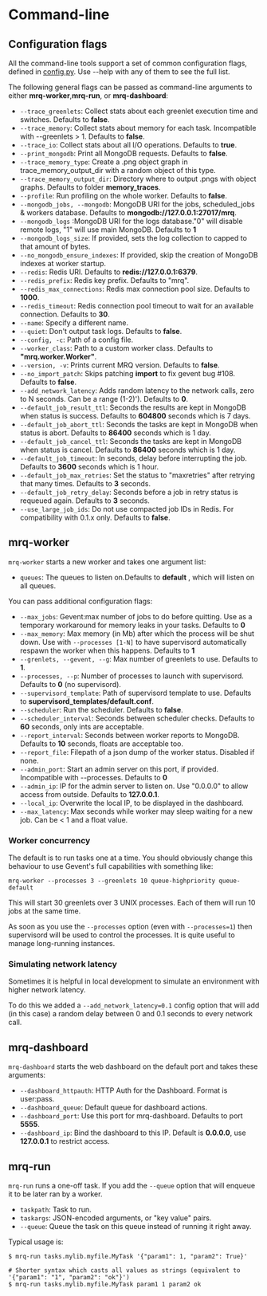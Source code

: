 # Command-line

## Configuration flags

All the command-line tools support a set of common configuration flags, defined in [config.py](https://github.com/pricingassistant/mrq/blob/master/mrq/config.py). Use --help with any of them to see the full list.

The following general flags can be passed as command-line arguments to either **mrq-worker**,**mrq-run**, or **mrq-dashboard**:

 - `--trace_greenlets`: Collect stats about each greenlet execution time and switches. Defaults to **false**.
 - `--trace_memory`: Collect stats about memory for each task. Incompatible with --greenlets > 1. Defaults to **false**.
 - `--trace_io`: Collect stats about all I/O operations. Defaults to **true**.
 - `--print_mongodb`: Print all MongoDB requests. Defaults to **false**.
 - `--trace_memory_type`: Create a .png object graph in trace_memory_output_dir with a random object of this type.
 - `--trace_memory_output_dir`: Directory where to output .pngs with object graphs. Defaults to folder **memory_traces**.
 - `--profile`: Run profiling on the whole worker. Defaults to **false**.
 - `--mongodb_jobs, --mongodb`: MongoDB URI for the jobs, scheduled_jobs & workers database. Defaults to **mongodb://127.0.0.1:27017/mrq**.
 - `--mongodb_logs` :MongoDB URI for the logs database."0" will disable remote logs, "1" will use main MongoDB. Defaults to **1**
 - `--mongodb_logs_size`: If provided, sets the log collection to capped to that amount of bytes.
 - `--no_mongodb_ensure_indexes`: If provided, skip the creation of MongoDB indexes at worker startup.
 - `--redis`: Redis URI. Defaults to **redis://127.0.0.1:6379**.
 - `--redis_prefix`: Redis key prefix. Defaults to "mrq".
 - `--redis_max_connections`: Redis max connection pool size. Defaults to **1000**.
 - `--redis_timeout`: Redis connection pool timeout to wait for an available connection. Defaults to **30**.
 - `--name`: Specify a different name.
 - `--quiet`: Don't output task logs. Defaults to **false**.
 - `--config, -c`: Path of a config file.
 - `--worker_class`: Path to a custom worker class. Defaults to **"mrq.worker.Worker"**.
 - `--version, -v`: Prints current MRQ version. Defaults to  **false**.
 - `--no_import_patch`: Skips patching __import__ to fix gevent bug #108. Defaults to **false**.
 - `--add_network_latency`: Adds random latency to the network calls, zero to N seconds. Can be a range (1-2)'). Defaults to **0**.
 - `--default_job_result_ttl`: Seconds the results are kept in MongoDB when status is success. Defaults to **604800** seconds which is 7 days.
 - `--default_job_abort_ttl`: Seconds the tasks are kept in MongoDB when status is abort. Defaults to **86400** seconds which is 1 day.
 - `--default_job_cancel_ttl`: Seconds the tasks are kept in MongoDB when status is cancel. Defaults to **86400** seconds which is 1 day.
 - `--default_job_timeout`: In seconds, delay before interrupting the job. Defaults to **3600** seconds which is 1 hour.
 - `--default_job_max_retries`: Set the status to "maxretries" after retrying that many times. Defaults to **3** seconds.
 - `--default_job_retry_delay`: Seconds before a job in retry status is requeued again. Defaults to **3** seconds.
 - `--use_large_job_ids`: Do not use compacted job IDs in Redis. For compatibility with 0.1.x only. Defaults to **false**.

## mrq-worker

`mrq-worker` starts a new worker and takes one argument list:

 - `queues`: The queues to listen on.Defaults to **default** , which will listen on all queues. 

You can pass additional configuration flags:

 - `--max_jobs`: Gevent:max number of jobs to do before quitting. Use as a temporary workaround for memory leaks in your tasks. Defaults to **0**
 - `--max_memory`: Max memory (in Mb) after which the process will be shut down. Use with `--processes [1-N]` 
                  to have supervisord automatically respawn the worker when this happens. Defaults to **1**
 - `--grenlets, --gevent, --g`: Max number of greenlets to use. Defaults to **1**.
 - `--processes, --p`: Number of processes to launch with supervisord. Defaults to **0** (no supervisord).
 - `--supervisord_template`: Path of supervisord template to use. Defaults to **supervisord_templates/default.conf**.
 - `--scheduler`: Run the scheduler. Defaults to **false**.
 - `--scheduler_interval`: Seconds between scheduler checks. Defaults to **60** seconds, only ints are acceptable.
 - `--report_interval`: Seconds between worker reports to MongoDB. Defaults to **10** seconds, floats are acceptable too.
 - `--report_file`: Filepath of a json dump of the worker status. Disabled if none.
 - `--admin_port`: Start an admin server on this port, if provided. Incompatible with --processes. Defaults to **0**
 - `--admin_ip`: IP for the admin server to listen on. Use "0.0.0.0" to allow access from outside. Defaults to **127.0.0.1**.
 - `--local_ip`: Overwrite the local IP, to be displayed in the dashboard.
 - `--max_latency`: Max seconds while worker may sleep waiting for a new job. Can be < 1 and a float value.

### Worker concurrency

The default is to run tasks one at a time. You should obviously change this behaviour to use Gevent's full capabilities with something like:

`mrq-worker --processes 3 --greenlets 10 queue-highpriority queue-default`

This will start 30 greenlets over 3 UNIX processes. Each of them will run 10 jobs at the same time.

As soon as you use the `--processes` option (even with `--processes=1`) then supervisord will be used to control the processes. It is quite useful to manage long-running instances.

### Simulating network latency

Sometimes it is helpful in local development to simulate an environment with higher network latency.

To do this we added a ```--add_network_latency=0.1``` config option that will add (in this case) a random delay between 0 and 0.1 seconds to every network call.

## mrq-dashboard

`mrq-dashboard` starts the web dashboard on the default port and takes these arguments:

 - `--dashboard_httpauth`: HTTP Auth for the Dashboard. Format is user:pass.
 - `--dashboard_queue`: Default queue for dashboard actions.
 - `--dashboard_port`: Use this port for mrq-dashboard. Defaults to port **5555**.
 - `--dashboard_ip`: Bind the dashboard to this IP. Default is **0.0.0.0**, use **127.0.0.1** to restrict access.

## mrq-run

`mrq-run` runs a one-off task. If you add the `--queue` option that will enqueue it to be later ran by a worker.
 
 - `taskpath`: Task to run.
 - `taskargs`: JSON-encoded arguments, or "key value" pairs.
 - `--queue`: Queue the task on this queue instead of running it right away.
 
Typical usage is:

```
$ mrq-run tasks.mylib.myfile.MyTask '{"param1": 1, "param2": True}'

# Shorter syntax which casts all values as strings (equivalent to '{"param1": "1", "param2": "ok"}')
$ mrq-run tasks.mylib.myfile.MyTask param1 1 param2 ok
```

